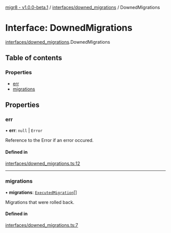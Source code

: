 [migr8 - v1.0.0-beta.1](../README.md) / [interfaces/downed_migrations](../modules/interfaces_downed_migrations.md) / DownedMigrations

# Interface: DownedMigrations

[interfaces/downed_migrations](../modules/interfaces_downed_migrations.md).DownedMigrations

## Table of contents

### Properties

- [err](interfaces_downed_migrations.DownedMigrations.md#err)
- [migrations](interfaces_downed_migrations.DownedMigrations.md#migrations)

## Properties

### err

• **err**: `null` \| `Error`

Reference to the Error if an error occured.

#### Defined in

[interfaces/downed_migrations.ts:12](https://github.com/prasadrajandran/migr8/blob/560fe49/src/interfaces/downed_migrations.ts#L12)

---

### migrations

• **migrations**: [`ExecutedMigration`](interfaces_executed_migration.ExecutedMigration.md)[]

Migrations that were rolled back.

#### Defined in

[interfaces/downed_migrations.ts:7](https://github.com/prasadrajandran/migr8/blob/560fe49/src/interfaces/downed_migrations.ts#L7)
